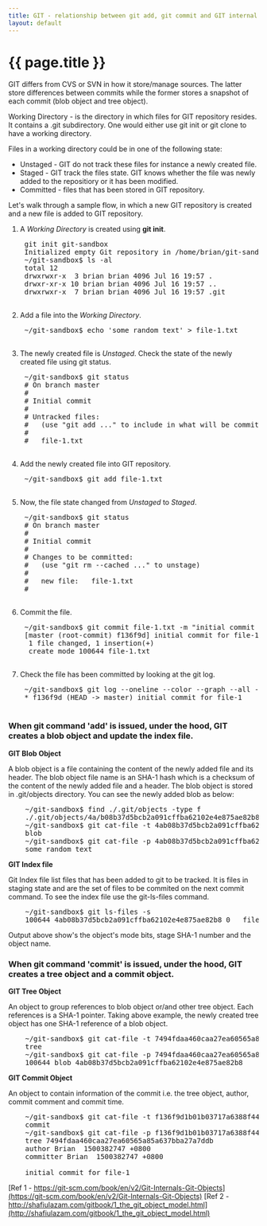 ```yaml
---
title: GIT - relationship between git add, git commit and GIT internal representation
layout: default
---
```


{{ page.title }}
================
<head>
<style>
pre {
    display: block;
    font-family: monospace;
    white-space: pre;
    margin: 1em 0;
}
</style>
</head>

GIT differs from CVS or SVN in how it store/manage sources. The latter store differences between commits while the former stores a snapshot of each commit (blob object and tree object).

Working Directory - is the directory in which files for GIT repository resides. It contains a .git subdirectory. One would either 
use git init or git clone to have a working directory.

Files in a working directory could be in one of the following state:

* Unstaged - GIT do not track these files for instance a newly created file.
* Staged - GIT track the files state. GIT knows whether the file was newly added to the repositiory or it has been modified. 
* Committed - files that has been stored in GIT repository.


Let's walk through a sample flow, in which a new GIT repository is created and a new file is added to GIT repository.

1. A *Working Directory* is created using **git init**.
	<pre>
	git init git-sandbox
	Initialized empty Git repository in /home/brian/git-sandbox/.git/
	~/git-sandbox$ ls -al
	total 12
	drwxrwxr-x  3 brian brian 4096 Jul 16 19:57 .
	drwxr-xr-x 10 brian brian 4096 Jul 16 19:57 ..
	drwxrwxr-x  7 brian brian 4096 Jul 16 19:57 .git
	</pre>
2. Add a file into the *Working Directory*. 
	<pre>
	~/git-sandbox$ echo 'some random text' > file-1.txt
	</pre>
3. The newly created file is *Unstaged*. Check the state of the newly created file using git status.
	<pre>
	~/git-sandbox$ git status
	# On branch master
	#
	# Initial commit
	#
	# Untracked files:
	#   (use "git add <file>..." to include in what will be committed)
	#
	#	file-1.txt
	</pre>
4. Add the newly created file into GIT repository. 
	<pre>
	~/git-sandbox$ git add file-1.txt
	</pre>
5. Now, the file state changed from *Unstaged* to *Staged*.
	<pre>
	~/git-sandbox$ git status
	# On branch master
	#
	# Initial commit
	#
	# Changes to be committed:
	#   (use "git rm --cached <file>..." to unstage)
	#
	#	new file:   file-1.txt
	#
	</pre>
6. Commit the file.
	<pre>
	~/git-sandbox$ git commit file-1.txt -m "initial commit for file-1"
	[master (root-commit) f136f9d] initial commit for file-1
	 1 file changed, 1 insertion(+)
	 create mode 100644 file-1.txt
	</pre>
7. Check the file has been committed by looking at the git log.
	<pre>
	~/git-sandbox$ git log --oneline --color --graph --all --decorate
	* f136f9d (HEAD -> master) initial commit for file-1
	</pre>



### When git command 'add' is issued, under the hood, GIT creates a blob object and update the index file. 

**GIT Blob Object**

A blob object is a file containing the content of the newly added file and its header. The blob object file name is an SHA-1 hash which is a checksum of the content of the newly added file and a header. The blob object is stored in .git/objects directory. You can see the newly added blob as below:

<pre>
	~/git-sandbox$ find ./.git/objects -type f
	./.git/objects/4a/b08b37d5bcb2a091cffba62102e4e875ae82b8
	~/git-sandbox$ git cat-file -t 4ab08b37d5bcb2a091cffba62102e4e875ae82b8
	blob
	~/git-sandbox$ git cat-file -p 4ab08b37d5bcb2a091cffba62102e4e875ae82b8
	some random text
</pre>

**GIT Index file**

Git Index file list files that has been added to git to be tracked. It is files in staging state and are the set of files to be commited on the next commit command. To see the index file use the git-ls-files command.

<pre>
	~/git-sandbox$ git ls-files -s
	100644 4ab08b37d5bcb2a091cffba62102e4e875ae82b8 0	file-1.txt
</pre>

Output above show's the object's mode bits, stage SHA-1 number and the object name.

### When git command 'commit' is issued, under the hood, GIT creates a tree object and a commit object.

**GIT Tree Object**

An object to group references to blob object or/and other tree object. Each references is a SHA-1 pointer. Taking above example, the newly created tree object has one SHA-1 reference of a blob object.

<pre>
	~/git-sandbox$ git cat-file -t 7494fdaa460caa27ea60565a85a637bba27a7ddb
	tree
	~/git-sandbox$ git cat-file -p 7494fdaa460caa27ea60565a85a637bba27a7ddb
	100644 blob 4ab08b37d5bcb2a091cffba62102e4e875ae82b8	file-1.txt
</pre>

**GIT Commit Object**

An object to contain information of the commit i.e. the tree object, author, commit comment and commit time.

<pre>
	~/git-sandbox$ git cat-file -t f136f9d1b01b03717a6388f449e21fa9bac999f5
	commit
	~/git-sandbox$ git cat-file -p f136f9d1b01b03717a6388f449e21fa9bac999f5
	tree 7494fdaa460caa27ea60565a85a637bba27a7ddb
	author Brian <brian@brian.com> 1500382747 +0800
	committer Brian <brian@brian.com> 1500382747 +0800
	
	initial commit for file-1
</pre>


[Ref 1 - https://git-scm.com/book/en/v2/Git-Internals-Git-Objects](https://git-scm.com/book/en/v2/Git-Internals-Git-Objects)
[Ref 2 - http://shafiulazam.com/gitbook/1_the_git_object_model.html](http://shafiulazam.com/gitbook/1_the_git_object_model.html)
